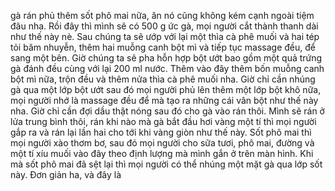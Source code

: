 gà rán phủ thêm sốt phô mai nữa, ăn nó cũng không kém cạnh ngoài tiệm đâu nha. Rồi đây thì mình sẽ có 500 g ức gà, mọi người cắt thành thanh dài như thế này nè. Sau chúng ta sẽ ướp với lại một thìa cà phê muối và hai tép tỏi băm nhuyễn, thêm hai muỗng canh bột mì và tiếp tục massage đều, để sang một bên. Giờ chúng ta sẽ pha hỗn hợp bột ướt bao gồm một quả trứng gà đánh đều cùng với lại 200 ml nước. Thêm vào đây thêm bốn muỗng canh bột mì nữa, trộn đều và thêm nửa thìa cà phê muối nha. Giờ chỉ cần nhúng gà qua một lớp bột ướt sau đó mọi người phủ lên thêm một lớp bột khô nữa, mọi người nhớ là massage đều để mà tạo ra những cái vân bột như thế này nha. Giờ chỉ cần đợi dầu thật nóng sau đó cho gà vào rán thôi. Mình sẽ rán ở lửa trung bình thôi, rán khi nào mà gà bắt đầu hơi vàng một tí thì mọi người gắp ra và rán lại lần hai cho tới khi vàng giòn như thế này. Sốt phô mai thì mọi người xào thơm bơ, sau đó mọi người cho sữa tươi, phô mai, đường và một tí xíu muối vào đây theo định lượng mà mình gắn ở trên màn hình. Khi mà sốt phô mai đã sệt lại thì mọi người có thể nhúng một mặt gà qua lớp sốt này. Đơn giản ha, và đây là